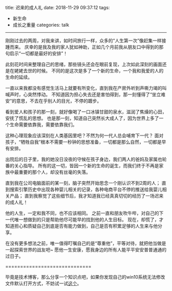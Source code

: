 title: 迟来的成人礼
date: 2018-11-29 09:37:12
tags:
- 新生命
- 成长之重量
categories: talk
---

刚刚过去的两周，对我来讲，如时间旅行一样，众多的“人生第一次”像赶集一样接踵而来。
庆幸的是我及我的家人犹如神助，正如几个月前我从朋友口中得到的那句启示“一切都是最好的安排”！

此刻花时间来整理自己的思绪，那些镜头还会在眼前复现，上次如此深刻的画面还是在姥姥去世的时候。
不同的是这次是多了一个新的生命，一个我和我爱的人的生命的延续。

一直以来我都没有感觉生活马上就要有所变化，直到我在产房外听到声嘶力竭的叫喊声时，心突然悸动。
不知道因为担心失去还是害怕得到，那一刻懂得了“坐立难安”的意思，不去在乎别人的目光，不停的踱步。

看到爱人和孩子的那一刻，就好像喝了一口冰镇甘甜的泉水，滋润了焦燥的心田，安抚了慌乱的思想。
也是那一刻，知道自己突然长大成人了，因为世界上多了一个生命需要依靠我，需要依靠我们。

这种心理现象应该深刻在人类基因里吧？不然为何一代人总会哺育下一代？
面对孩子，“牺牲自我”根本不需要一秒钟的思想准备，一切都是那么自然，一切都是早有安排。

出院后的日子里，我的她没日没夜的守候在孩子身边，我们两人的爸妈及家属也轮番的关心指导。
所有的这一切，皆因一个新的生命的诞生，而我们终于不再是家族中最重要的那个人，却没有丝毫的失落。

直到我在公司电脑面前的某一刻，脑子突然开始思念一个刚认识不到2周的人；
直到搜索引擎历史中出现各种婴儿相关的记录，各种电商平台不停的推送给我婴儿相关产品；
直到我察觉了这些细节后，我才知道我已经真真切切的经历了一场迟来的成人礼！

他的人生，一定和我不同，也不应该相同。
之前一直和朋友吹牛哔，对自己的下一代唯一想做到的只是帮助他尽可能早的找到他的人生目标。
现在，却慌了，才知道担心和质疑自己到底是否有能力做到，自己是否有积累足够的人生来与他分享。

在没有更多想法之前，唯一值得叮嘱自己的是“尊重他”，平等对待，就把他当做是一起探索世界的战友吧~
愿他一生安康，愿我身边的所有人能平平安安普普通通的过日子。


=============================

毕竟是技术博客，那么分享一个知识点吧，如果你发现自己的win10系统无法修改文件默认打开方式，不妨试一试[这个](https://www.jianshu.com/p/bd9d88070c62)。
